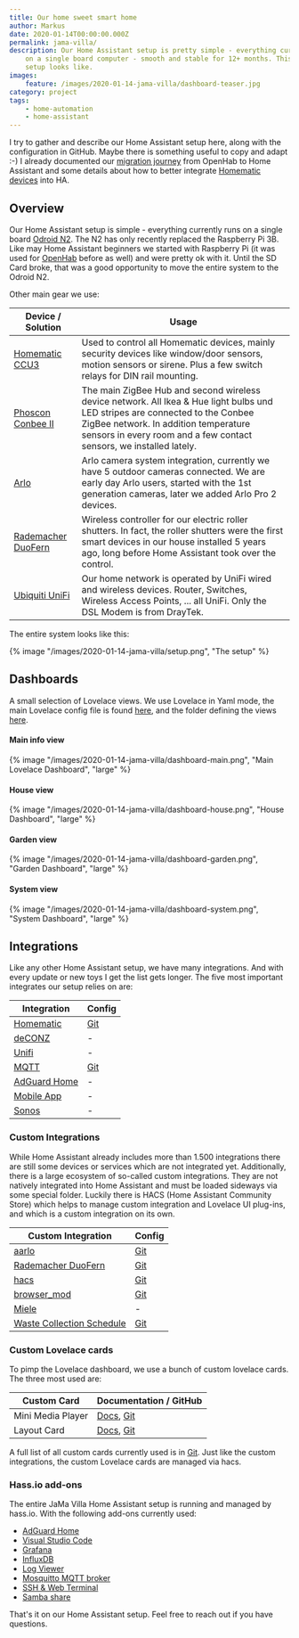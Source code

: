 ```yaml
---
title: Our home sweet smart home
author: Markus
date: 2020-01-14T00:00:00.000Z
permalink: jama-villa/
description: Our Home Assistant setup is pretty simple - everything currently runs
    on a single board computer - smooth and stable for 12+ months. This is how our
    setup looks like.
images:
    feature: /images/2020-01-14-jama-villa/dashboard-teaser.jpg
category: project
tags:
    - home-automation
    - home-assistant
---
```


I try to gather and describe our Home Assistant setup here, along with the configuration in GitHub. Maybe there is something useful to copy and adapt :-) I already documented our [migration journey](/home-assistant/) from OpenHab to Home Assistant and some details about how to better integrate [Homematic devices](/home-assistant-display/) into HA.

## Overview

Our Home Assistant setup is simple - everything currently runs on a single board [Odroid N2](https://www.hardkernel.com/shop/odroid-n2-with-4gbyte-ram/). The N2 has only recently replaced the Raspberry Pi 3B. Like may Home Assistant beginners we started with Raspberry Pi (it was used for [OpenHab](/home-assistant/) before as well) and were pretty ok with it. Until the SD Card broke, that was a good opportunity to move the entire system to the Odroid N2.

Other main gear we use:

| Device / Solution                                                                | Usage                                                                                                                                                                                                                                        |
| -------------------------------------------------------------------------------- | -------------------------------------------------------------------------------------------------------------------------------------------------------------------------------------------------------------------------------------------- |
| [Homematic CCU3](https://www.eq-3.com/start.html)                                | Used to control all Homematic devices, mainly security devices like window/door sensors, motion sensors or sirene. Plus a few switch relays for DIN rail mounting.                                                                           |
| [Phoscon Conbee II](https://phoscon.de/de/conbee2)                               | The main ZigBee Hub and second wireless device network. All Ikea & Hue light bulbs und LED stripes are connected to the Conbee ZigBee network. In addition temperature sensors in every room and a few contact sensors, we installed lately. |
| [Arlo](https://www.arlo.com/)                                                    | Arlo camera system integration, currently we have 5 outdoor cameras connected. We are early day Arlo users, started with the 1st generation cameras, later we added Arlo Pro 2 devices.                                                      |
| [Rademacher DuoFern](https://www.rademacher.de/en/smart-home/smart-home-systeme) | Wireless controller for our electric roller shutters. In fact, the roller shutters were the first smart devices in our house installed 5 years ago, long before Home Assistant took over the control.                                        |
| [Ubiquiti UniFi](https://unifi-network.ui.com/)                                  | Our home network is operated by UniFi wired and wireless devices. Router, Switches, Wireless Access Points, ... all UniFi. Only the DSL Modem is from DrayTek.                                                                               |

The entire system looks like this:

{% image "/images/2020-01-14-jama-villa/setup.png", "The setup" %}

## Dashboards

A small selection of Lovelace views. We use Lovelace in Yaml mode, the main Lovelace config file is found [here](https://github.com/mhaack/home-assistant-config/blob/master/config/ui-lovelace.yaml), and the folder defining the views [here](https://github.com/mhaack/home-assistant-config/tree/master/config/lovelace).

#### Main info view

{% image "/images/2020-01-14-jama-villa/dashboard-main.png", "Main Lovelace Dashboard", "large" %}

#### House view

{% image "/images/2020-01-14-jama-villa/dashboard-house.png", "House Dashboard", "large" %}

#### Garden view

{% image "/images/2020-01-14-jama-villa/dashboard-garden.png", "Garden Dashboard", "large" %}

#### System view

{% image "/images/2020-01-14-jama-villa/dashboard-system.png", "System Dashboard", "large" %}

## Integrations

Like any other Home Assistant setup, we have many integrations. And with every update or new toys I get the list gets longer. The five most important integrates our setup relies on are:

| Integration                                                          | Config                                                                                                |
| -------------------------------------------------------------------- | ----------------------------------------------------------------------------------------------------- |
| [Homematic](https://www.home-assistant.io/components/homematic/)     | [Git](https://github.com/mhaack/home-assistant-config/blob/master/config/integrations/homematic.yaml) |
| [deCONZ](https://www.home-assistant.io/components/deconz/)           | \-                                                                                                    |
| [Unifi](https://www.home-assistant.io/components/unifi/)             | \-                                                                                                    |
| [MQTT](https://www.home-assistant.io/components/mqtt/)               | [Git](https://github.com/mhaack/home-assistant-config/blob/master/config/integrations/mqtt.yaml)      |
| [AdGuard Home](https://www.home-assistant.io/integrations/adguard/)  | \-                                                                                                    |
| [Mobile App](https://www.home-assistant.io/integrations/mobile_app/) | \-                                                                                                    |
| [Sonos](https://www.home-assistant.io/integrations/sonos)            | \-                                                                                                    |

<github-badge repo="mhaack/home-assistant-config/tree/master/config/integrations" label="The full list is available on Github"></github-badge>

### Custom Integrations

While Home Assistant already includes more than 1.500 integrations there are still some devices or services which are not integrated yet. Additionally, there is a large ecosystem of so-called custom integrations. They are not natively integrated into Home Assistant and must be loaded sideways via some special folder. Luckily there is HACS (Home Assistant Community Store) which helps to manage custom integration and Lovelace UI plug-ins, and which is a custom integration on its own.

| Custom Integration                                                                     | Config                                                                                                  |
| -------------------------------------------------------------------------------------- | ------------------------------------------------------------------------------------------------------- |
| [aarlo](https://github.com/twrecked/hass-aarlo)                                        | [Git](https://github.com/mhaack/home-assistant-config/blob/master/config/integrations/aarlo.yaml)       |
| [Rademacher DuoFern](https://github.com/gluap/pyduofern)                               | [Git](https://github.com/mhaack/home-assistant-config/blob/master/config/integrations/duofern.yaml)     |
| [hacs](https://github.com/custom-components/hacs)                                      | [Git](https://github.com/mhaack/home-assistant-config/blob/master/config/integrations/hacs.yaml)        |
| [browser_mod](https://github.com/thomasloven/hass-browser_mod)                         | [Git](https://github.com/mhaack/home-assistant-config/blob/master/config/integrations/browser_mod.yaml) |
| [Miele](https://github.com/HomeAssistant-Mods/home-assistant-miele)                    | \-                                                                                                      |
| [Waste Collection Schedule](https://github.com/mampfes/hacs_waste_collection_schedule) | [Git](https://github.com/mhaack/home-assistant-config/blob/master/config/integrations/waste.yaml)       |

### Custom Lovelace cards

To pimp the Lovelace dashboard, we use a bunch of custom lovelace cards. The three most used are:

| Custom Card       | Documentation / GitHub                                                                                                                                               |
| ----------------- | -------------------------------------------------------------------------------------------------------------------------------------------------------------------- |
| Mini Media Player | [Docs](https://community.home-assistant.io/t/lovelace-mini-media-player/68459), [Git](https://github.com/kalkih/mini-media-player)                                   |
| Layout Card       | [Docs](https://community.home-assistant.io/t/layout-card-take-control-of-where-your-cards-end-up/147805), [Git](https://github.com/thomasloven/lovelace-layout-card) |

A full list of all custom cards currently used is in [Git](https://github.com/mhaack/home-assistant-config/tree/master/config/lovelace/resources). Just like the custom integrations, the custom Lovelace cards are managed via hacs.

### Hass.io add-ons

The entire JaMa Villa Home Assistant setup is running and managed by hass.io. With the following add-ons currently used:

-   [AdGuard Home](https://github.com/hassio-addons/addon-adguard-home)
-   [Visual Studio Code](https://github.com/hassio-addons/addon-vscode)
-   [Grafana](https://github.com/hassio-addons/addon-grafana)
-   [InfluxDB](https://github.com/hassio-addons/addon-influxdb)
-   [Log Viewer](https://github.com/hassio-addons/addon-log-viewer)
-   [Mosquitto MQTT broker](https://home-assistant.io/addons/mosquitto/)
-   [SSH & Web Terminal](https://github.com/hassio-addons/addon-ssh)
-   [Samba share](https://home-assistant.io/addons/samba/)

That's it on our Home Assistant setup. Feel free to reach out if you have questions.

